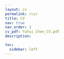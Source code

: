 ```yaml
---
layout: cv
permalink: /cv/
title: CV
nav: true
nav_order: 3
cv_pdf: Yuhui_Chen_CV.pdf
description: 

toc:
  sidebar: left
---
```

